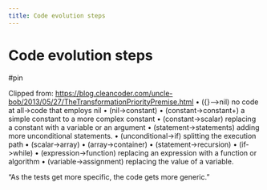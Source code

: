 ```yaml
---
title: Code evolution steps
---
```


# Code evolution steps

#pin

Clipped from: https://blog.cleancoder.com/uncle-bob/2013/05/27/TheTransformationPriorityPremise.html
	• ({}–>nil) no code at all->code that employs nil 
	• (nil->constant) 
	• (constant->constant+) a simple constant to a more complex constant 
	• (constant->scalar) replacing a constant with a variable or an argument 
	• (statement->statements) adding more unconditional statements. 
	• (unconditional->if) splitting the execution path 
	• (scalar->array) 
	• (array->container) 
	• (statement->recursion) 
	• (if->while) 
	• (expression->function) replacing an expression with a function or algorithm 
	• (variable->assignment) replacing the value of a variable. 
	
“As the tests get more specific, the code gets more generic.”